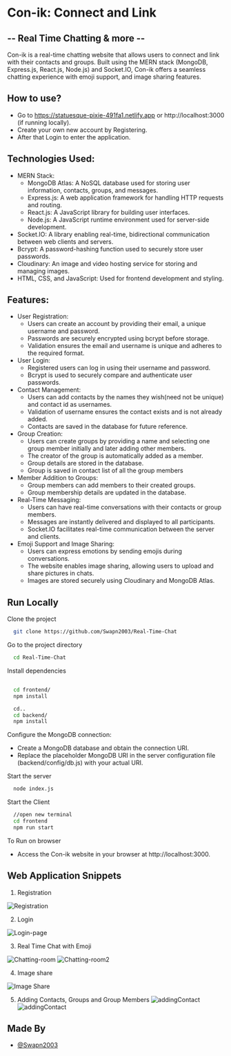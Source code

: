# **Con-ik: Connect and Link** 
##  -- Real Time Chatting & more -- 


Con-ik is a real-time chatting website that allows users to connect and link with their contacts and groups. Built using the MERN stack (MongoDB, Express.js, React.js, Node.js) and Socket.IO, Con-ik offers a seamless chatting experience with emoji support, and image sharing features.

## How to use?
 - Go to https://statuesque-pixie-491fa1.netlify.app or http://localhost:3000 (if running locally).
 - Create your own new account by Registering.
 - After that Login to enter the application. 

## Technologies Used:

-	MERN Stack:
    - MongoDB Atlas: A NoSQL database used for storing user information, contacts, groups, and messages.
    -	Express.js: A web application framework for handling HTTP requests and routing.
    -	React.js: A JavaScript library for building user interfaces.
    -	Node.js: A JavaScript runtime environment used for server-side development.
-	Socket.IO: A library enabling real-time, bidirectional communication between web clients and servers.
-	Bcrypt: A password-hashing function used to securely store user passwords.
-	Cloudinary: An image and video hosting service for storing and managing images.
-	HTML, CSS, and JavaScript: Used for frontend development and styling.

## Features:

-	User Registration:
    -	Users can create an account by providing their email, a unique username and password.
    -	Passwords are securely encrypted using bcrypt before storage.
    -	Validation ensures the email and username is unique and adheres to the required format.
-	User Login:
    -	Registered users can log in using their username and password.
    -	Bcrypt is used to securely compare and authenticate user passwords.
-	Contact Management:
    -	Users can add contacts by the names they wish(need not be unique) and contact id as usernames.
    -	Validation of username ensures the contact exists and is not already added.
    -	Contacts are saved in the database for future reference.
-	Group Creation:
    -	Users can create groups by providing a name and selecting one group member initially and later adding other members.
    -	The creator of the group is automatically added as a member.
    -	Group details are stored in the database.
    -	Group is saved in contact list of all the group members
-	Member Addition to Groups:
    -	Group members can add members to their created groups.
    -	Group membership details are updated in the database.
-	Real-Time Messaging:
    -	Users can have real-time conversations with their contacts or group members.
    -	Messages are instantly delivered and displayed to all participants.
    -	Socket.IO facilitates real-time communication between the server and clients.
-	Emoji Support and Image Sharing:
    -	Users can express emotions by sending emojis during conversations.
    -	The website enables image sharing, allowing users to upload and share pictures in chats.
    -	Images are stored securely using Cloudinary and MongoDB Atlas.

## Run Locally

Clone the project

```bash
  git clone https://github.com/Swapn2003/Real-Time-Chat
```

Go to the project directory

```bash
  cd Real-Time-Chat
```

Install dependencies

```bash
 
  cd frontend/
  npm install
```
```bash 
  cd..
  cd backend/
  npm install
```
Configure the MongoDB connection:
-	Create a MongoDB database and obtain the connection URI.
-	Replace the placeholder MongoDB URI in the server configuration file (backend/config/db.js) with your actual URI.



Start the server

```bash
  node index.js
```
Start the Client

```bash
  //open new terminal
  cd frontend
  npm run start
```
To Run on browser
-	Access the Con-ik website in your browser at http://localhost:3000.



## Web Application Snippets


1. Registration

![Registration](./real-chat-snippets/register.png)

2. Login

![Login-page](./real-chat-snippets/login.png)

3. Real Time Chat with Emoji 

![Chatting-room](./real-chat-snippets/chatpaneafterregister.png)
![Chatting-room2](./real-chat-snippets/realTimeChat.png)

4. Image share

![Image Share](./real-chat-snippets/imageShare.png)

5. Adding Contacts, Groups and Group Members
![addingContact](./real-chat-snippets/addingGroups.png)
![addingContact](./real-chat-snippets/addingContact.png)


## Made By

- [@Swapn2003](https://github.com/Swapn2003)

